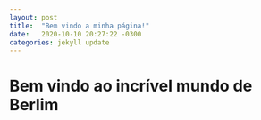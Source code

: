 ```yaml
---
layout: post
title:  "Bem vindo a minha página!"
date:   2020-10-10 20:27:22 -0300
categories: jekyll update
---
```

<h1>Bem vindo ao incrível mundo de Berlim</h1>
